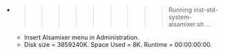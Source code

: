 * >>>>>>>>> Running inst-std-system-alsamixer.sh ...
  * Insert Alsamixer menu in Administration.
  * Disk size = 3859240K. Space Used = 8K. Runtime = 00:00:00:00.
